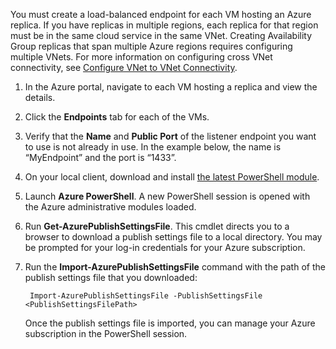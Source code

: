 You must create a load-balanced endpoint for each VM hosting an Azure replica. If you have replicas in multiple regions, each replica for that region must be in the same cloud service in the same VNet. Creating Availability Group replicas that span multiple Azure regions requires configuring multiple VNets. For more information on configuring cross VNet connectivity, see  [Configure VNet to VNet Connectivity](../articles/vpn-gateway/virtual-networks-configure-vnet-to-vnet-connection.md).

1. In the Azure portal, navigate to each VM hosting a replica and view the details.

1. Click the **Endpoints** tab for each of the VMs.

1. Verify that the **Name** and **Public Port** of the listener endpoint you want to use is not already in use. In the example below, the name is “MyEndpoint” and the port is “1433”.

1. On your local client, download and install [the latest PowerShell module](http://azure.microsoft.com/downloads/).

1. Launch **Azure PowerShell**. A new PowerShell session is opened with the Azure administrative modules loaded.

1. Run **Get-AzurePublishSettingsFile**. This cmdlet directs you to a browser to download a publish settings file to a local directory. You may be prompted for your log-in credentials for your Azure subscription.

1. Run the **Import-AzurePublishSettingsFile** command with the path of the publish settings file that you downloaded:

		Import-AzurePublishSettingsFile -PublishSettingsFile <PublishSettingsFilePath>

	Once the publish settings file is imported, you can manage your Azure subscription in the PowerShell session.